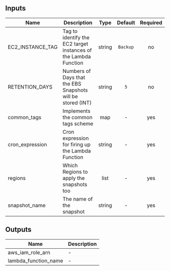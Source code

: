 ## Inputs

| Name | Description | Type | Default | Required |
|------|-------------|:----:|:-----:|:-----:|
| EC2_INSTANCE_TAG | Tag to identify the EC2 target instances of the Lambda Function | string | `Backup` | no |
| RETENTION_DAYS | Numbers of Days that the EBS Snapshots will be stored (INT) | string | `5` | no |
| common_tags | Implements the common tags scheme | map | - | yes |
| cron_expression | Cron expression for firing up the Lambda Function | string | - | yes |
| regions | Which Regions to apply the snapshots too | list | - | yes |
| snapshot_name | The name of the snapshot | string | - | yes |

## Outputs

| Name | Description |
|------|-------------|
| aws_iam_role_arn | - |
| lambda_function_name | - |
